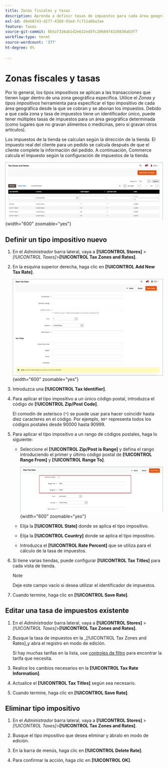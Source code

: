 ```yaml
---
title: Zonas fiscales y tasas
description: Aprenda a definir tasas de impuestos para cada área geográfica en la que recopile y envíe impuestos.
exl-id: d8eb0743-d277-438d-91ed-fc711a6ba3ae
feature: Taxes
source-git-commit: 8b5af316ab1d2e632ed5fc2066974326830ab3f7
workflow-type: tm+mt
source-wordcount: '377'
ht-degree: 0%

---
```


# Zonas fiscales y tasas

Por lo general, los tipos impositivos se aplican a las transacciones que tienen lugar dentro de una zona geográfica específica. Utilice el _Zonas y tipos impositivos_ herramienta para especificar el tipo impositivo de cada área geográfica desde la que se cobran y se abonan los impuestos. Debido a que cada zona y tasa de impuestos tiene un identificador único, puede tener múltiples tasas de impuestos para un área geográfica determinada (como lugares que no gravan alimentos o medicinas, pero sí gravan otros artículos).

Los impuestos de la tienda se calculan según la dirección de la tienda. El impuesto real del cliente para un pedido se calcula después de que el cliente complete la información del pedido. A continuación, Commerce calcula el impuesto según la configuración de impuestos de la tienda.

![Zonas y tipos impositivos](./assets/tax-zones-rates.png){width="600" zoomable="yes"}

## Definir un tipo impositivo nuevo

1. En el _Administrador_ barra lateral, vaya a **[!UICONTROL Stores]** > _[!UICONTROL Taxes]_>**[!UICONTROL Tax Zones and Rates]**.

1. En la esquina superior derecha, haga clic en **[!UICONTROL Add New Tax Rate]**.

   ![Nuevo tipo impositivo](./assets/tax-rate-new.png){width="600" zoomable="yes"}

1. Introduzca una **[!UICONTROL Tax Identifier]**.

1. Para aplicar el tipo impositivo a un único código postal, introduzca el código de **[!UICONTROL Zip/Post Code]**.

   El comodín de asterisco (`*`) se puede usar para hacer coincidir hasta diez caracteres en el código. Por ejemplo, `90*` representa todos los códigos postales desde 90000 hasta 90999.

1. Para aplicar el tipo impositivo a un rango de códigos postales, haga lo siguiente:

   - Seleccione el **[!UICONTROL Zip/Post is Range]** y defina el rango introduciendo el primer y último código postal de **[!UICONTROL Range From]** y **[!UICONTROL Range To]**.

     ![El ZIP/publicación es un intervalo](./assets/tax-rate-new-zip-post-range.png){width="600" zoomable="yes"}

   - Elija la **[!UICONTROL State]** donde se aplica el tipo impositivo.

   - Elija la **[!UICONTROL Country]** donde se aplica el tipo impositivo.

   - Introduzca el **[!UICONTROL Rate Percent]** que se utiliza para el cálculo de la tasa de impuestos.

1. Si tiene varias tiendas, puede configurar **[!UICONTROL Tax Titles]** para cada vista de tienda.

   >[!NOTE]
   >
   >Deje este campo vacío si desea utilizar el identificador de impuestos.

1. Cuando termine, haga clic en **[!UICONTROL Save Rate]**.

## Editar una tasa de impuestos existente

1. En el _Administrador_ barra lateral, vaya a **[!UICONTROL Stores]** > _[!UICONTROL Taxes]_>**[!UICONTROL Tax Zones and Rates]**.

1. Busque la tasa de impuestos en la _[!UICONTROL Tax Zones and Rates]_y abra el registro en modo de edición.

   Si hay muchas tarifas en la lista, use [controles de filtro](../getting-started/admin-grid-controls.md) para encontrar la tarifa que necesita.

1. Realice los cambios necesarios en la **[!UICONTROL Tax Rate Information]**.

1. Actualice el **[!UICONTROL Tax Titles]** según sea necesario.

1. Cuando termine, haga clic en **[!UICONTROL Save Rate]**.

## Eliminar tipo impositivo

1. En el _Administrador_ barra lateral, vaya a **[!UICONTROL Stores]** > _[!UICONTROL Taxes]_>**[!UICONTROL Tax Zones and Rates]**.

1. Busque el tipo impositivo que desea eliminar y ábralo en modo de edición.

1. En la barra de menús, haga clic en **[!UICONTROL Delete Rate]**.

1. Para confirmar la acción, haga clic en **[!UICONTROL OK]**.
